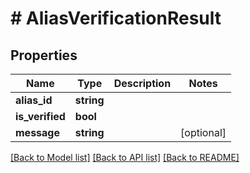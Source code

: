 # # AliasVerificationResult

## Properties

Name | Type | Description | Notes
------------ | ------------- | ------------- | -------------
**alias_id** | **string** |  | 
**is_verified** | **bool** |  | 
**message** | **string** |  | [optional] 

[[Back to Model list]](../../README.md#documentation-for-models) [[Back to API list]](../../README.md#documentation-for-api-endpoints) [[Back to README]](../../README.md)


